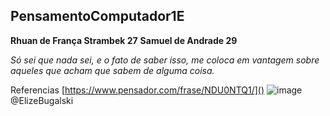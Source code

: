 ## PensamentoComputador1E
**Rhuan de França Strambek 27** **Samuel de Andrade 29**

 *Só sei que nada sei, e o fato de saber isso, me coloca em vantagem sobre aqueles que acham que sabem de alguma coisa.*
 
 Referencias [https://www.pensador.com/frase/NDU0NTQ1/]() ![image](https://user-images.githubusercontent.com/107077274/177416195-b4f0830a-6a13-449d-97f5-8cf28d1fa266.png)
 @ElizeBugalski
